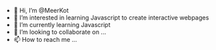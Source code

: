 - 👋 Hi, I’m @MeerKot
- 👀 I’m interested in learning Javascript to create interactive webpages
- 🌱 I’m currently learning Javascript
- 💞️ I’m looking to collaborate on ...
- 📫 How to reach me ...

<!---
MeerKot/MeerKot is a ✨ special ✨ repository because its `README.md` (this file) appears on your GitHub profile.
You can click the Preview link to take a look at your changes.
--->
